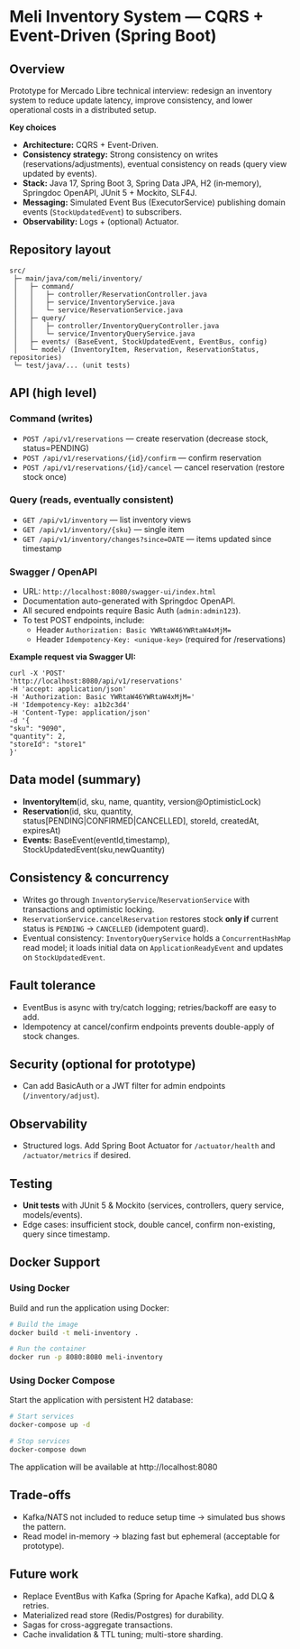 
# Meli Inventory System — CQRS + Event-Driven (Spring Boot)

## Overview
Prototype for Mercado Libre technical interview: redesign an inventory system to reduce update latency, improve consistency, and lower operational costs in a distributed setup.

**Key choices**
- **Architecture:** CQRS + Event-Driven.
- **Consistency strategy:** Strong consistency on writes (reservations/adjustments), eventual consistency on reads (query view updated by events).
- **Stack:** Java 17, Spring Boot 3, Spring Data JPA, H2 (in‑memory), Springdoc OpenAPI, JUnit 5 + Mockito, SLF4J.
- **Messaging:** Simulated Event Bus (ExecutorService) publishing domain events (`StockUpdatedEvent`) to subscribers.
- **Observability:** Logs + (optional) Actuator.

## Repository layout
```
src/
 ├─ main/java/com/meli/inventory/
 │   ├─ command/
 │   │   ├─ controller/ReservationController.java
 │   │   ├─ service/InventoryService.java
 │   │   └─ service/ReservationService.java
 │   ├─ query/
 │   │   ├─ controller/InventoryQueryController.java
 │   │   └─ service/InventoryQueryService.java
 │   ├─ events/ (BaseEvent, StockUpdatedEvent, EventBus, config)
 │   └─ model/ (InventoryItem, Reservation, ReservationStatus, repositories)
 └─ test/java/... (unit tests)
```

## API (high level)
### Command (writes)
- `POST /api/v1/reservations` — create reservation (decrease stock, status=PENDING)
- `POST /api/v1/reservations/{id}/confirm` — confirm reservation
- `POST /api/v1/reservations/{id}/cancel` — cancel reservation (restore stock once)

### Query (reads, eventually consistent)
- `GET /api/v1/inventory` — list inventory views
- `GET /api/v1/inventory/{sku}` — single item
- `GET /api/v1/inventory/changes?since=DATE` — items updated since timestamp

### Swagger / OpenAPI
- URL: `http://localhost:8080/swagger-ui/index.html`
- Documentation auto-generated with Springdoc OpenAPI.
- All secured endpoints require Basic Auth (`admin:admin123`).
- To test POST endpoints, include:
    - Header `Authorization: Basic YWRtaW46YWRtaW4xMjM=`
    - Header `Idempotency-Key: <unique-key>` (required for /reservations)

**Example request via Swagger UI:**

```
curl -X 'POST'
'http://localhost:8080/api/v1/reservations'
-H 'accept: application/json'
-H 'Authorization: Basic YWRtaW46YWRtaW4xMjM='
-H 'Idempotency-Key: a1b2c3d4'
-H 'Content-Type: application/json'
-d '{
"sku": "9090",
"quantity": 2,
"storeId": "store1"
}'
```
## Data model (summary)
- **InventoryItem**(id, sku, name, quantity, version@OptimisticLock)
- **Reservation**(id, sku, quantity, status[PENDING|CONFIRMED|CANCELLED], storeId, createdAt, expiresAt)
- **Events:** BaseEvent(eventId,timestamp), StockUpdatedEvent(sku,newQuantity)

## Consistency & concurrency
- Writes go through `InventoryService`/`ReservationService` with transactions and optimistic locking.
- `ReservationService.cancelReservation` restores stock **only if** current status is `PENDING` → `CANCELLED` (idempotent guard).
- Eventual consistency: `InventoryQueryService` holds a `ConcurrentHashMap` read model; it loads initial data on `ApplicationReadyEvent` and updates on `StockUpdatedEvent`.

## Fault tolerance
- EventBus is async with try/catch logging; retries/backoff are easy to add.
- Idempotency at cancel/confirm endpoints prevents double-apply of stock changes.

## Security (optional for prototype)
- Can add BasicAuth or a JWT filter for admin endpoints (`/inventory/adjust`).

## Observability
- Structured logs. Add Spring Boot Actuator for `/actuator/health` and `/actuator/metrics` if desired.

## Testing
- **Unit tests** with JUnit 5 & Mockito (services, controllers, query service, models/events).
- Edge cases: insufficient stock, double cancel, confirm non-existing, query since timestamp.

## Docker Support

### Using Docker
Build and run the application using Docker:
```bash
# Build the image
docker build -t meli-inventory .

# Run the container
docker run -p 8080:8080 meli-inventory
```

### Using Docker Compose
Start the application with persistent H2 database:
```bash
# Start services
docker-compose up -d

# Stop services
docker-compose down
```

The application will be available at http://localhost:8080

## Trade-offs
- Kafka/NATS not included to reduce setup time → simulated bus shows the pattern.
- Read model in-memory → blazing fast but ephemeral (acceptable for prototype).

## Future work
- Replace EventBus with Kafka (Spring for Apache Kafka), add DLQ & retries.
- Materialized read store (Redis/Postgres) for durability.
- Sagas for cross-aggregate transactions.
- Cache invalidation & TTL tuning; multi-store sharding.

